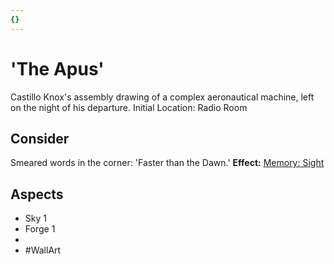 ```yaml
---
{}
---
```

# 'The Apus'
Castillo Knox's assembly drawing of a complex aeronautical machine, left on the night of his departure.
Initial Location: Radio Room
## Consider
Smeared words in the corner: 'Faster than the Dawn.'
**Effect:** [Memory: Sight](https://uadaf.theevilroot.xyz/rowenarium/elements/mem.sight)
## Aspects
- Sky 1
- Forge 1
-  
- #WallArt